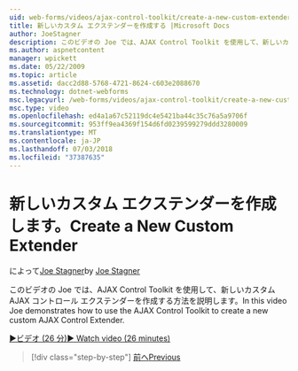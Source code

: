 ```yaml
---
uid: web-forms/videos/ajax-control-toolkit/create-a-new-custom-extender
title: 新しいカスタム エクステンダーを作成する |Microsoft Docs
author: JoeStagner
description: このビデオの Joe では、AJAX Control Toolkit を使用して、新しいカスタム AJAX コントロール エクステンダーを作成する方法を説明します。
ms.author: aspnetcontent
manager: wpickett
ms.date: 05/22/2009
ms.topic: article
ms.assetid: dacc2d88-5768-4721-8624-c603e2088670
ms.technology: dotnet-webforms
msc.legacyurl: /web-forms/videos/ajax-control-toolkit/create-a-new-custom-extender
msc.type: video
ms.openlocfilehash: ed4a1a67c52119dc4e5421ba44c35c76a5a9706f
ms.sourcegitcommit: 953ff9ea4369f154d6fd0239599279ddd3280009
ms.translationtype: MT
ms.contentlocale: ja-JP
ms.lasthandoff: 07/03/2018
ms.locfileid: "37387635"
---
```

<a name="create-a-new-custom-extender"></a><span data-ttu-id="c9d50-103">新しいカスタム エクステンダーを作成します。</span><span class="sxs-lookup"><span data-stu-id="c9d50-103">Create a New Custom Extender</span></span>
====================
<span data-ttu-id="c9d50-104">によって[Joe Stagner](https://github.com/JoeStagner)</span><span class="sxs-lookup"><span data-stu-id="c9d50-104">by [Joe Stagner](https://github.com/JoeStagner)</span></span>

<span data-ttu-id="c9d50-105">このビデオの Joe では、AJAX Control Toolkit を使用して、新しいカスタム AJAX コントロール エクステンダーを作成する方法を説明します。</span><span class="sxs-lookup"><span data-stu-id="c9d50-105">In this video Joe demonstrates how to use the AJAX Control Toolkit to create a new custom AJAX Control Extender.</span></span>

[<span data-ttu-id="c9d50-106">&#9654;ビデオ (26 分)</span><span class="sxs-lookup"><span data-stu-id="c9d50-106">&#9654; Watch video (26 minutes)</span></span>](https://channel9.msdn.com/Blogs/ASP-NET-Site-Videos/create-a-new-custom-extender)

> [!div class="step-by-step"]
> [<span data-ttu-id="c9d50-107">前へ</span><span class="sxs-lookup"><span data-stu-id="c9d50-107">Previous</span></span>](editor-control-custom.md)
